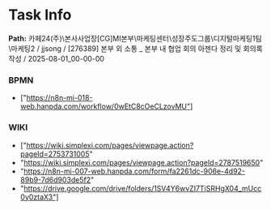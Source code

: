 # Task Info

**Path:** 카페24(주)\본사사업장\[CG]MI본부\마케팅센터\성장주도그룹\디지털마케팅1팀\마케팅2 / jjsong / [276389] 본부 외 소통 _ 본부 내 협업 회의 아젠다 정리 및 회의록 작성 / 2025-08-01_00-00-00

### BPMN
- ["https://n8n-mi-018-web.hanpda.com/workflow/0wEtC8cOeCLzovMU"]

### WIKI
- ["https://wiki.simplexi.com/pages/viewpage.action?pageId=2753731005"
- "https://wiki.simplexi.com/pages/viewpage.action?pageId=2787519650"
- "https://n8n-mi-007-web.hanpda.com/form/fa2261dc-906e-4d92-89b9-7d6d903de5f2"
- "https://drive.google.com/drive/folders/1SV4Y6wvZI7TiSRHgX04_mUcc0y0ztaX3"]

